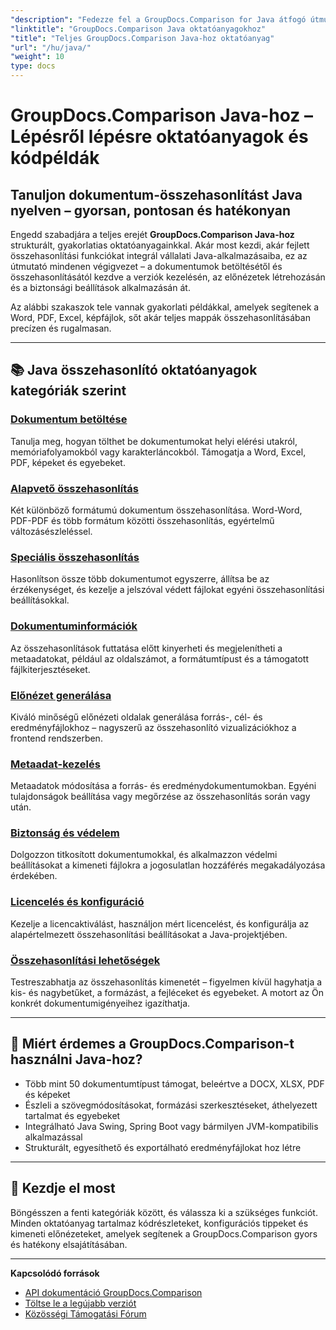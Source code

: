 ```yaml
---
"description": "Fedezze fel a GroupDocs.Comparison for Java átfogó útmutatóját, amely kategorizált oktatóanyagokat tartalmaz a dokumentumok összehasonlításáról, a változások követéséről, a metaadatokról és egyebekről."
"linktitle": "GroupDocs.Comparison Java oktatóanyagokhoz"
"title": "Teljes GroupDocs.Comparison Java-hoz oktatóanyag"
"url": "/hu/java/"
"weight": 10
type: docs
---
```

# GroupDocs.Comparison Java-hoz – Lépésről lépésre oktatóanyagok és kódpéldák

## Tanuljon dokumentum-összehasonlítást Java nyelven – gyorsan, pontosan és hatékonyan

Engedd szabadjára a teljes erejét **GroupDocs.Comparison Java-hoz** strukturált, gyakorlatias oktatóanyagainkkal. Akár most kezdi, akár fejlett összehasonlítási funkciókat integrál vállalati Java-alkalmazásaiba, ez az útmutató mindenen végigvezet – a dokumentumok betöltésétől és összehasonlításától kezdve a verziók kezelésén, az előnézetek létrehozásán és a biztonsági beállítások alkalmazásán át.

Az alábbi szakaszok tele vannak gyakorlati példákkal, amelyek segítenek a Word, PDF, Excel, képfájlok, sőt akár teljes mappák összehasonlításában precízen és rugalmasan.

---

## 📚 Java összehasonlító oktatóanyagok kategóriák szerint

### [Dokumentum betöltése](./document-loading)
Tanulja meg, hogyan tölthet be dokumentumokat helyi elérési utakról, memóriafolyamokból vagy karakterláncokból. Támogatja a Word, Excel, PDF, képeket és egyebeket.

### [Alapvető összehasonlítás](./basic-comparison)
Két különböző formátumú dokumentum összehasonlítása. Word-Word, PDF-PDF és több formátum közötti összehasonlítás, egyértelmű változásészleléssel.

### [Speciális összehasonlítás](./advanced-comparison)
Hasonlítson össze több dokumentumot egyszerre, állítsa be az érzékenységet, és kezelje a jelszóval védett fájlokat egyéni összehasonlítási beállításokkal.

### [Dokumentuminformációk](./document-information)
Az összehasonlítások futtatása előtt kinyerheti és megjelenítheti a metaadatokat, például az oldalszámot, a formátumtípust és a támogatott fájlkiterjesztéseket.

### [Előnézet generálása](./preview-generation)
Kiváló minőségű előnézeti oldalak generálása forrás-, cél- és eredményfájlokhoz – nagyszerű az összehasonlító vizualizációkhoz a frontend rendszerben.

### [Metaadat-kezelés](./metadata-management)
Metaadatok módosítása a forrás- és eredménydokumentumokban. Egyéni tulajdonságok beállítása vagy megőrzése az összehasonlítás során vagy után.

### [Biztonság és védelem](./security-protection)
Dolgozzon titkosított dokumentumokkal, és alkalmazzon védelmi beállításokat a kimeneti fájlokra a jogosulatlan hozzáférés megakadályozása érdekében.

### [Licencelés és konfiguráció](./licensing-configuration)
Kezelje a licencaktiválást, használjon mért licencelést, és konfigurálja az alapértelmezett összehasonlítási beállításokat a Java-projektjében.

### [Összehasonlítási lehetőségek](./comparison-options)
Testreszabhatja az összehasonlítás kimenetét – figyelmen kívül hagyhatja a kis- és nagybetűket, a formázást, a fejléceket és egyebeket. A motort az Ön konkrét dokumentumigényeihez igazíthatja.

---

## 🚀 Miért érdemes a GroupDocs.Comparison-t használni Java-hoz?

- Több mint 50 dokumentumtípust támogat, beleértve a DOCX, XLSX, PDF és képeket  
- Észleli a szövegmódosításokat, formázási szerkesztéseket, áthelyezett tartalmat és egyebeket  
- Integrálható Java Swing, Spring Boot vagy bármilyen JVM-kompatibilis alkalmazással  
- Strukturált, egyesíthető és exportálható eredményfájlokat hoz létre  

---

## 🧠 Kezdje el most

Böngésszen a fenti kategóriák között, és válassza ki a szükséges funkciót. Minden oktatóanyag tartalmaz kódrészleteket, konfigurációs tippeket és kimeneti előnézeteket, amelyek segítenek a GroupDocs.Comparison gyors és hatékony elsajátításában.

---

**Kapcsolódó források**  
- [API dokumentáció GroupDocs.Comparison](https://references.groupdocs.com/comparison/java/)  
- [Töltse le a legújabb verziót](https://releases.groupdocs.com/comparison/java/)  
- [Közösségi Támogatási Fórum](https://forum.groupdocs.com/c/comparison/)